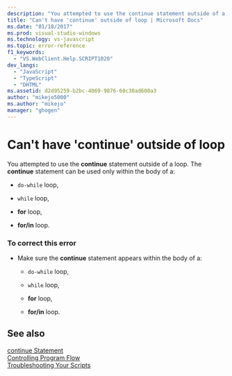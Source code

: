 ```yaml
---
description: "You attempted to use the continue statement outside of a loop."
title: "Can't have 'continue' outside of loop | Microsoft Docs"
ms.date: "01/18/2017"
ms.prod: visual-studio-windows
ms.technology: vs-javascript
ms.topic: error-reference
f1_keywords: 
  - "VS.WebClient.Help.SCRIPT1020"
dev_langs: 
  - "JavaScript"
  - "TypeScript"
  - "DHTML"
ms.assetid: d2d95259-b2bc-4069-9876-60c30ad600a3
author: "mikejo5000"
ms.author: "mikejo"
manager: "ghogen"
---
```

# Can't have 'continue' outside of loop
You attempted to use the **continue** statement outside of a loop. The **continue** statement can be used only within the body of a:  
  
- `do-while` loop,  
  
- `while` loop,  
  
- **for** loop,  
  
- **for/in** loop.  
  
### To correct this error  
  
- Make sure the **continue** statement appears within the body of a:  
  
  - `do-while` loop,  

  - `while` loop,  

  - **for** loop,  

  - **for/in** loop.  
  
## See also  
 [continue Statement](https://developer.mozilla.org/docs/Web/JavaScript/Reference/Statements/continue)   
 [Controlling Program Flow](https://developer.mozilla.org/docs/Web/JavaScript/Guide/Control_flow_and_error_handling)   
 [Troubleshooting Your Scripts](https://developer.mozilla.org/docs/Learn/JavaScript/First_steps/What_went_wrong)
